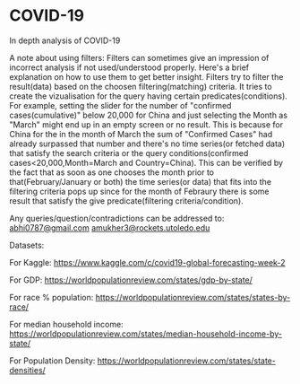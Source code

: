 # COVID-19
In depth analysis of COVID-19

A note about using filters: 
Filters can sometimes give an impression of incorrect analysis if not used/understood properly. Here's a brief explanation on how to use them to get better insight. 
Filters try to filter the result(data) based on the choosen filtering(matching) criteria. It tries to create the vizualisation for the query having certain predicates(conditions). For example, setting the slider for the number of "confirmed cases(cumulative)" below 20,000 for China and just selecting the Month as "March" might end up in an empty screen or no result. This is because for China for the in the month of March the sum of "Confirmed Cases" had already surpassed that number and there's no time series(or fetched data) that satisfy the search criteria or the query conditions(confirmed cases<20,000,Month=March and Country=China). This can be verified by the fact that as soon as one chooses the month prior to that(February/January or both) the time series(or data) that fits into the filtering criteria pops up since for the month of Febraury there is some result that satisfy the give predicate(filtering criteria/condition).  

Any queries/question/contradictions can be addressed to: abhi0787@gmail.com
                                                         amukher3@rockets.utoledo.edu

Datasets: 

For Kaggle:
https://www.kaggle.com/c/covid19-global-forecasting-week-2 

For GDP:
https://worldpopulationreview.com/states/gdp-by-state/

For race % population: 
https://worldpopulationreview.com/states/states-by-race/

For median household income: 
https://worldpopulationreview.com/states/median-household-income-by-state/

For Population Density: 
https://worldpopulationreview.com/states/state-densities/


